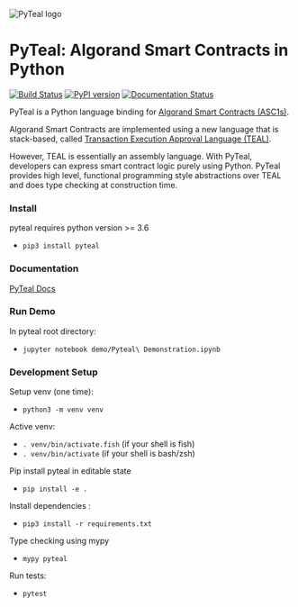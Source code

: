 ![PyTeal logo](https://github.com/ipaleka/pyteal/blob/master/docs/pyteal.png?raw=true)


# PyTeal: Algorand Smart Contracts in Python

[![Build Status](https://travis-ci.com/algorand/pyteal.svg?branch=master)](https://travis-ci.com/algorand/pyteal)
[![PyPI version](https://badge.fury.io/py/pyteal.svg)](https://badge.fury.io/py/pyteal)
[![Documentation Status](https://readthedocs.org/projects/pyteal/badge/?version=latest)](https://pyteal.readthedocs.io/en/latest/?badge=latest)

PyTeal is a Python language binding for [Algorand Smart Contracts (ASC1s)](https://developer.algorand.org/docs/features/asc1/). 

Algorand Smart Contracts are implemented using a new language that is stack-based, 
called [Transaction Execution Approval Language (TEAL)](https://developer.algorand.org/docs/features/asc1/teal/). 

However, TEAL is essentially an assembly language. With PyTeal, developers can express smart contract logic purely using Python. 
PyTeal provides high level, functional programming style abstractions over TEAL and does type checking at construction time.

### Install 

pyteal requires python version >= 3.6

* `pip3 install pyteal`

### Documentation

[PyTeal Docs](https://pyteal.readthedocs.io/)

### Run Demo

In pyteal root directory:

* `jupyter notebook demo/Pyteal\ Demonstration.ipynb`


### Development Setup

Setup venv (one time):
 * `python3 -m venv venv`

Active venv:
 * `. venv/bin/activate.fish` (if your shell is fish)
 * `. venv/bin/activate` (if your shell is bash/zsh)

Pip install pyteal in editable state
 * `pip install -e .`

Install dependencies :
* `pip3 install -r requirements.txt`
 
Type checking using mypy
* `mypy pyteal`

Run tests:
* `pytest`
